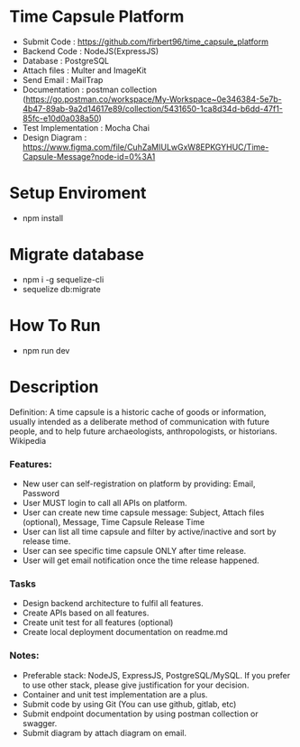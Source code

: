# Time Capsule Platform

- Submit Code : https://github.com/firbert96/time_capsule_platform
- Backend Code : NodeJS(ExpressJS)
- Database : PostgreSQL
- Attach files : Multer and ImageKit
- Send Email : MailTrap
- Documentation : postman collection (https://go.postman.co/workspace/My-Workspace~0e346384-5e7b-4b47-89ab-9a2d14617e89/collection/5431650-1ca8d34d-b6dd-47f1-85fc-e10d0a038a50)
- Test Implementation : Mocha Chai
- Design Diagram : https://www.figma.com/file/CuhZaMIULwGxW8EPKGYHUC/Time-Capsule-Message?node-id=0%3A1

# Setup Enviroment
- npm install

# Migrate database
- npm i -g sequelize-cli
- sequelize db:migrate

# How To Run
- npm run dev

# Description
Definition:
A time capsule is a historic cache of goods or information, usually intended as a deliberate 
method of communication with future people, and to help future archaeologists, 
anthropologists, or historians. Wikipedia
### Features:
- New user can self-registration on platform by providing: Email, Password
- User MUST login to call all APIs on platform.
- User can create new time capsule message: Subject, Attach files (optional), Message, Time Capsule Release Time 
- User can list all time capsule and filter by active/inactive and sort by release time.
- User can see specific time capsule ONLY after time release.
- User will get email notification once the time release happened.
### Tasks
- Design backend architecture to fulfil all features.
- Create APIs based on all features.
- Create unit test for all features (optional)
- Create local deployment documentation on readme.md
### Notes:
- Preferable stack: NodeJS, ExpressJS, PostgreSQL/MySQL. If you prefer to use other stack, 
please give justification for your decision.
- Container and unit test implementation are a plus.
- Submit code by using Git (You can use github, gitlab, etc)
- Submit endpoint documentation by using postman collection or swagger.
- Submit diagram by attach diagram on email.